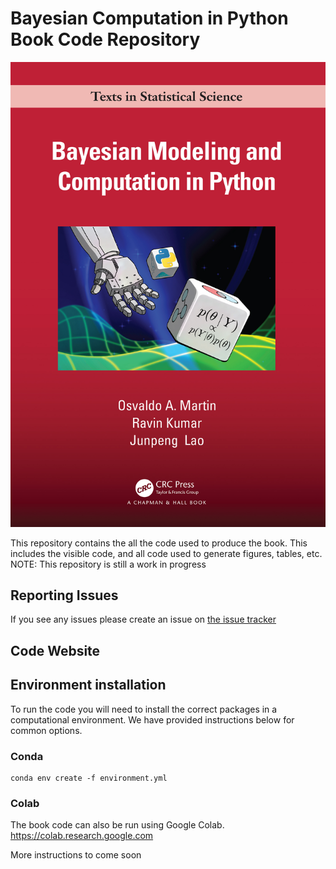 # Bayesian Computation in Python Book Code Repository
![Book Cover](/jupyter_book/img/cover.jpg)

This repository contains the all the code used to produce the book. 
This includes the visible code, and all code used to generate figures, tables, etc.
NOTE: This repository is still a work in progress 

## Reporting Issues
If you see any issues please create an issue on [the issue tracker](https://github.com/BayesianModelingandComputationInPython/BookCode_Edition1/issues)

## Code Website

## Environment installation
To run the code you will need to install the correct packages in a computational environment.
We have provided instructions below for common options.

### Conda
```
conda env create -f environment.yml
```

### Colab
The book code can also be run using Google Colab.
https://colab.research.google.com

More instructions to come soon
